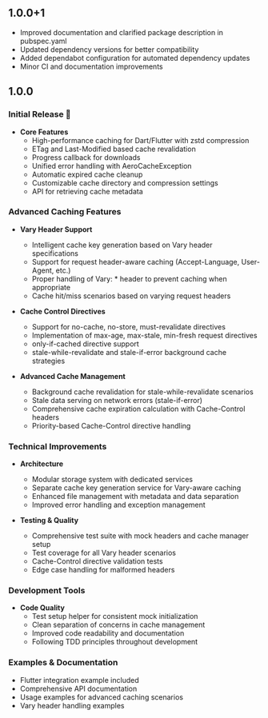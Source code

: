 ## 1.0.0+1

- Improved documentation and clarified package description in pubspec.yaml
- Updated dependency versions for better compatibility
- Added dependabot configuration for automated dependency updates
- Minor CI and documentation improvements

## 1.0.0

### Initial Release 🎉

- **Core Features**
  - High-performance caching for Dart/Flutter with zstd compression
  - ETag and Last-Modified based cache revalidation
  - Progress callback for downloads
  - Unified error handling with AeroCacheException
  - Automatic expired cache cleanup
  - Customizable cache directory and compression settings
  - API for retrieving cache metadata

### Advanced Caching Features

- **Vary Header Support**
  - Intelligent cache key generation based on Vary header specifications
  - Support for request header-aware caching (Accept-Language, User-Agent, etc.)
  - Proper handling of Vary: * header to prevent caching when appropriate
  - Cache hit/miss scenarios based on varying request headers

- **Cache Control Directives**
  - Support for no-cache, no-store, must-revalidate directives
  - Implementation of max-age, max-stale, min-fresh request directives
  - only-if-cached directive support
  - stale-while-revalidate and stale-if-error background cache strategies

- **Advanced Cache Management**
  - Background cache revalidation for stale-while-revalidate scenarios
  - Stale data serving on network errors (stale-if-error)
  - Comprehensive cache expiration calculation with Cache-Control headers
  - Priority-based Cache-Control directive handling

### Technical Improvements

- **Architecture**
  - Modular storage system with dedicated services
  - Separate cache key generation service for Vary-aware caching
  - Enhanced file management with metadata and data separation
  - Improved error handling and exception management

- **Testing & Quality**
  - Comprehensive test suite with mock headers and cache manager setup
  - Test coverage for all Vary header scenarios
  - Cache-Control directive validation tests
  - Edge case handling for malformed headers

### Development Tools

- **Code Quality**
  - Test setup helper for consistent mock initialization
  - Clean separation of concerns in cache management
  - Improved code readability and documentation
  - Following TDD principles throughout development

### Examples & Documentation

- Flutter integration example included
- Comprehensive API documentation
- Usage examples for advanced caching scenarios
- Vary header handling examples
